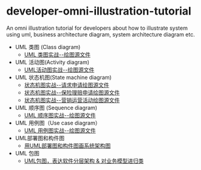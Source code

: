 # developer-omni-illustration-tutorial
An omni illustration tutorial for developers about how to illustrate system using uml, business architecture diagram, system architecture diagram etc.

- UML 类图 (Class diagram)
  - [UML 类图实战--绘图源文件](https://github.com/kevinyan815/developer-omni-illustration-tutorial/blob/master/resources/%E7%B1%BB%E5%9B%BE%E6%95%99%E5%AD%A6-ClassDiagram.vsdx)
- UML 活动图(Activity diagram)
  - [UML活动图实战--绘图源文件](https://github.com/kevinyan815/developer-omni-illustration-tutorial/blob/master/resources/%E6%B4%BB%E5%8A%A8%E5%9B%BE%E5%AE%9E%E6%88%98--%20ActivityDiagram.vsdx)  
- UML 状态机图(State machine diagram)
  - [状态机图实战--请求申请绘图源文件](https://github.com/kevinyan815/developer-omni-illustration-tutorial/blob/master/resources/%E7%8A%B6%E6%80%81%E6%9C%BA%E5%9B%BE--%E8%AF%B7%E5%81%87%E7%8A%B6%E6%80%81%E6%9C%BA.drawio)
  - [状态机图实战--保险理赔申请绘图源文件](https://github.com/kevinyan815/developer-omni-illustration-tutorial/blob/master/resources/%E7%8A%B6%E6%80%81%E6%9C%BA%E5%9B%BE--%E7%90%86%E8%B5%94%E7%94%B3%E8%AF%B7.drawio)
  -  [状态机图实战--营销运营活动绘图源文件](https://github.com/kevinyan815/developer-omni-illustration-tutorial/blob/master/resources/%E7%8A%B6%E6%80%81%E6%9C%BA%E5%9B%BE--%E8%BF%90%E8%90%A5%E8%90%A5%E9%94%80%E6%B4%BB%E5%8A%A8.drawio)
- UML 顺序图 (Sequence diagram)
  - [UML 顺序图实战--绘图源文件](https://github.com/kevinyan815/developer-omni-illustration-tutorial/blob/master/resources/%E9%A1%BA%E5%BA%8F%E5%9B%BE%E5%AE%9E%E6%88%98%E6%95%99%E5%AD%A6.vsdx)
- UML 用例图（Use case diagram）
  - [UML 用例图实战--绘图源文件](https://github.com/kevinyan815/developer-omni-illustration-tutorial/blob/master/resources/%E7%94%A8%E4%BE%8B%E5%9B%BE--%E5%AE%9E%E6%88%98%E5%8F%82%E8%80%83.vsdx)
- UML部署图和构件图
  - [用UML部署图和构件图画系统架构图](https://github.com/kevinyan815/developer-omni-illustration-tutorial/blob/master/resources/%E7%94%A8%E6%88%B7%E9%83%A8%E7%BD%B2%E5%9B%BE%E5%92%8C%E6%9E%84%E4%BB%B6%E7%94%BB%E7%B3%BB%E7%BB%9F%E6%9E%B6%E6%9E%84--%E7%BB%98%E5%9B%BE%E6%BA%90%E6%96%87%E4%BB%B6.vsdx)
- UML 包图 
  - [UML包图，表达软件分层架构 & 对业务模型进归类](https://github.com/kevinyan815/developer-omni-illustration-tutorial/blob/master/resources/%E5%8C%85%E5%9B%BE.vsdx)

